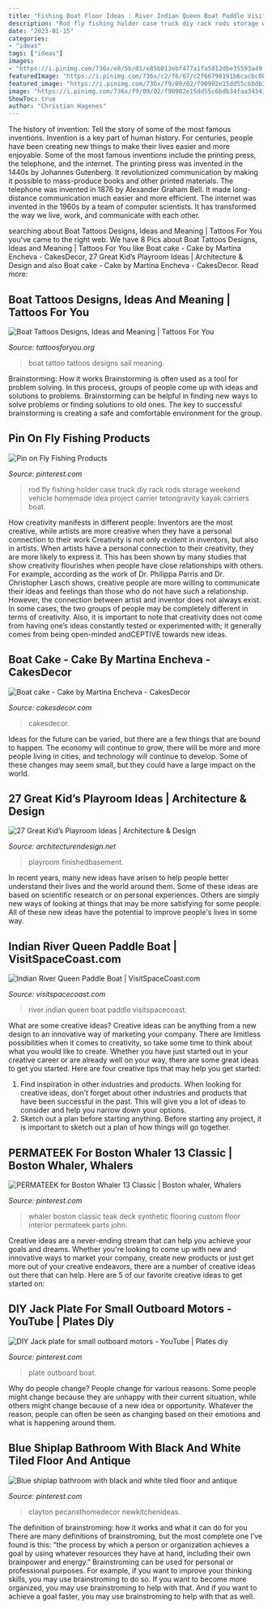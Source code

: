```yaml
---
title: "Fishing Boat Floor Ideas : River Indian Queen Boat Paddle Visitspacecoast"
description: "Rod fly fishing holder case truck diy rack rods storage weekend vehicle homemade idea project carrier tetongravity kayak carriers boat"
date: "2023-01-15"
categories:
- "ideas"
tags: ["ideas"]
images:
- "https://i.pinimg.com/736x/e8/5b/01/e85b013ebf477a1fa5812dbe35593a49.jpg"
featuredImage: "https://i.pinimg.com/736x/c2/f6/67/c2f66798191b6cacbc0b79c362335690.jpg"
featured_image: "https://i.pinimg.com/736x/f9/09/02/f90902e15dd55c6bdb34faa3434158b2--weekend-projects-gravity.jpg"
image: "https://i.pinimg.com/736x/f9/09/02/f90902e15dd55c6bdb34faa3434158b2--weekend-projects-gravity.jpg"
ShowToc: true
author: "Christian Hagenes"
---
```



The history of invention: Tell the story of some of the most famous inventions.
Invention is a key part of human history. For centuries, people have been creating new things to make their lives easier and more enjoyable. Some of the most famous inventions include the printing press, the telephone, and the internet.
The printing press was invented in the 1440s by Johannes Gutenberg. It revolutionized communication by making it possible to mass-produce books and other printed materials. The telephone was invented in 1876 by Alexander Graham Bell. It made long-distance communication much easier and more efficient. The internet was invented in the 1960s by a team of computer scientists. It has transformed the way we live, work, and communicate with each other.

	

		
searching about Boat Tattoos Designs, Ideas and Meaning | Tattoos For You you've came to the right web. We have 8 Pics about Boat Tattoos Designs, Ideas and Meaning | Tattoos For You like Boat cake - Cake by Martina Encheva - CakesDecor, 27 Great Kid’s Playroom Ideas | Architecture &amp; Design and also Boat cake - Cake by Martina Encheva - CakesDecor. Read more:
		
    
## Boat Tattoos Designs, Ideas And Meaning | Tattoos For You

<img loading=lazy src="http://www.tattoosforyou.org/wp-content/uploads/2016/02/Sail-Boat-Tattoo.jpg" onerror="this.onerror=null;this.src='https://tse1.mm.bing.net/th?id=OIP.prGBb-W8cnDuMlLJthhhSwAAAA&amp;pid=15.1';" alt="Boat Tattoos Designs, Ideas and Meaning | Tattoos For You">

_Source: tattoosforyou.org_

>boat tattoo tattoos designs sail meaning. 

	

Brainstorming: How it works
Brainstorming is often used as a tool for problem solving. In this process, groups of people come up with ideas and solutions to problems. Brainstorming can be helpful in finding new ways to solve problems or finding solutions to old ones. The key to successful brainstorming is creating a safe and comfortable environment for the group.

    
## Pin On Fly Fishing Products

<img loading=lazy src="https://i.pinimg.com/736x/f9/09/02/f90902e15dd55c6bdb34faa3434158b2--weekend-projects-gravity.jpg" onerror="this.onerror=null;this.src='https://tse4.mm.bing.net/th?id=OIP.gad-xbXZqK3E2OBELz7k0wHaFj&amp;pid=15.1';" alt="Pin on Fly Fishing Products">

_Source: pinterest.com_

>rod fly fishing holder case truck diy rack rods storage weekend vehicle homemade idea project carrier tetongravity kayak carriers boat. 

	

How creativity manifests in different people: Inventors are the most creative, while artists are more creative when they have a personal connection to their work
Creativity is not only evident in inventors, but also in artists. When artists have a personal connection to their creativity, they are more likely to express it. This has been shown by many studies that show creativity flourishes when people have close relationships with others. For example, according as the work of Dr. Philippa Parris and Dr. Christopher Lasch shows, creative people are more willing to communicate their ideas and feelings than those who do not have such a relationship. 
However, the connection between artist and inventor does not always exist. In some cases, the two groups of people may be completely different in terms of creativity. Also, it is important to note that creativity does not come from having one’s ideas constantly tested or experimented with; it generally comes from being open-minded andCEPTIVE towards new ideas.

    
## Boat Cake - Cake By Martina Encheva - CakesDecor

<img loading=lazy src="https://pic.cakesdecor.com/m/udvldfh77o88pxizd4o1.jpg" onerror="this.onerror=null;this.src='https://tse3.mm.bing.net/th?id=OIP.qF8TmSYgoGqYCr0COpNvcAHaJ3&amp;pid=15.1';" alt="Boat cake - Cake by Martina Encheva - CakesDecor">

_Source: cakesdecor.com_

>cakesdecor. 

	

Ideas for the future can be varied, but there are a few things that are bound to happen. The economy will continue to grow, there will be more and more people living in cities, and technology will continue to develop. Some of these changes may seem small, but they could have a large impact on the world.

    
## 27 Great Kid’s Playroom Ideas | Architecture &amp; Design

<img loading=lazy src="https://cdn.architecturendesign.net/wp-content/uploads/2014/09/348-e1410167674321.jpg" onerror="this.onerror=null;this.src='https://tse2.mm.bing.net/th?id=OIP.oyMuQ1kIZbv5f0HjdsXNbwHaE7&amp;pid=15.1';" alt="27 Great Kid’s Playroom Ideas | Architecture &amp; Design">

_Source: architecturendesign.net_

>playroom finishedbasement. 

	

In recent years, many new ideas have arisen to help people better understand their lives and the world around them. Some of these ideas are based on scientific research or on personal experiences. Others are simply new ways of looking at things that may be more satisfying for some people. All of these new ideas have the potential to improve people's lives in some way.

    
## Indian River Queen Paddle Boat | VisitSpaceCoast.com

<img loading=lazy src="https://www.visitspacecoast.com/sites/default/files/listing_images/profile/449/Indian-River-Queen-Paddle-Boat_2fb595e4-9008-aeef-df25d74fcaa61e47.jpg" onerror="this.onerror=null;this.src='https://tse3.mm.bing.net/th?id=OIP.NOZVeoqnJBaM3w3JFIOjcQHaFU&amp;pid=15.1';" alt="Indian River Queen Paddle Boat | VisitSpaceCoast.com">

_Source: visitspacecoast.com_

>river indian queen boat paddle visitspacecoast. 

	

What are some creative ideas?
Creative ideas can be anything from a new design to an innovative way of marketing your company. There are limitless possibilities when it comes to creativity, so take some time to think about what you would like to create. Whether you have just started out in your creative career or are already well on your way, there are some great ideas to get you started. Here are four creative tips that may help you get started: 
1. Find inspiration in other industries and products. When looking for creative ideas, don’t forget about other industries and products that have been successful in the past. This will give you a lot of ideas to consider and help you narrow down your options. 
2. Sketch out a plan before starting anything. Before starting any project, it is important to sketch out a plan of how things will go together.

    
## PERMATEEK For Boston Whaler 13 Classic | Boston Whaler, Whalers

<img loading=lazy src="https://i.pinimg.com/736x/c2/f6/67/c2f66798191b6cacbc0b79c362335690.jpg" onerror="this.onerror=null;this.src='https://tse3.mm.bing.net/th?id=OIP.Kl2HrJBHYazep3sY1SNT2wHaJ3&amp;pid=15.1';" alt="PERMATEEK for Boston Whaler 13 Classic | Boston whaler, Whalers">

_Source: pinterest.com_

>whaler boston classic teak deck synthetic flooring custom floor interior permateek parts john. 

	

Creative ideas are a never-ending stream that can help you achieve your goals and dreams. Whether you're looking to come up with new and innovative ways to market your company, create new products or just get more out of your creative endeavors, there are a number of creative ideas out there that can help. Here are 5 of our favorite creative ideas to get started on: 

    
## DIY Jack Plate For Small Outboard Motors - YouTube | Plates Diy

<img loading=lazy src="https://i.pinimg.com/736x/8f/f9/7b/8ff97b13209033f02b05eea3e32413e5.jpg" onerror="this.onerror=null;this.src='https://tse2.mm.bing.net/th?id=OIP.DXGI1f5s7cbqJzl0EOBLkQHaEK&amp;pid=15.1';" alt="DIY Jack plate for small outboard motors - YouTube | Plates diy">

_Source: pinterest.com_

>plate outboard boat. 

	

Why do people change?
People change for various reasons. Some people might change because they are unhappy with their current situation, while others might change because of a new idea or opportunity. Whatever the reason, people can often be seen as changing based on their emotions and what is happening around them.

    
## Blue Shiplap Bathroom With Black And White Tiled Floor And Antique

<img loading=lazy src="https://i.pinimg.com/736x/e8/5b/01/e85b013ebf477a1fa5812dbe35593a49.jpg" onerror="this.onerror=null;this.src='https://tse1.mm.bing.net/th?id=OIP.Ksz-16_jP6w5XrRBbR1IZQHaLH&amp;pid=15.1';" alt="Blue shiplap bathroom with black and white tiled floor and antique">

_Source: pinterest.com_

>clayton pecansthomedecor newkitchenideas. 

	

The definition of brainstroming: how it works and what it can do for you
There are many definitions of brainstroming, but the most complete one I’ve found is this: “the process by which a person or organization achieves a goal by using whatever resources they have at hand, including their own brainpower and energy.” Brainstroming can be used for personal or professional purposes. For example, if you want to improve your thinking skills, you may use brainstroming to do so. If you want to become more organized, you may use brainstroming to help with that. And if you want to achieve a goal faster, you may use brainstroming to help with that as well.

